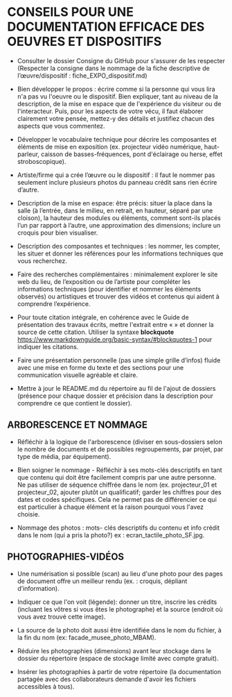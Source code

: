 # CONSEILS POUR UNE DOCUMENTATION EFFICACE DES OEUVRES ET DISPOSITIFS 

- Consulter le dossier Consigne du GitHub pour s'assurer de les respecter (Respecter la consigne dans le nommage de la fiche descriptive de l’œuvre/dispositif :  fiche_EXPO_dispositif.md) 

- Bien développer le propos : écrire comme si la personne qui vous lira n'a pas vu l'oeuvre ou le dispositif. Bien expliquer, tant au niveau de la description, de la mise en espace que de l'expérience du visiteur ou de l'interacteur. Puis, pour les aspects de votre vécu, il faut élaborer clairement votre pensée, mettez-y des détails et justifiez chacun des aspects que vous commentez.  

- Développer le vocabulaire technique pour décrire les composantes et éléments de mise en exposition (ex. projecteur vidéo numérique, haut-parleur, caisson de basses-fréquences, pont d'éclairage ou herse, effet stroboscopique).
  
- Artiste/firme qui a crée l’œuvre ou le dispositif : il faut le nommer pas seulement inclure plusieurs photos du panneau crédit sans rien écrire d’autre.
 
 - Description de la mise en espace: être précis: situer la place dans la salle (à l’entrée, dans le milieu, en retrait, en hauteur, séparé par une cloison), la hauteur des modules ou éléments, comment sont-ils placés l’un par rapport à l’autre, une approximation des dimensions; inclure un croquis pour bien visualiser.

 - Description des composantes et techniques : les nommer, les compter, les situer et donner les références pour les informations techniques que vous recherchez.

 - Faire des recherches complémentaires : minimalement explorer le site web du lieu, de l’exposition ou de l’artiste pour compléter les informations techniques (pour identifier et nommer les éléments observés) ou artistiques et trouver des vidéos et contenus qui aident à comprendre l’expérience.

- Pour toute citation intégrale, en cohérence avec le Guide de présentation des travaux écrits, mettre l'extrait entre « » et donner la source de cette citation. 
Utiliser la syntaxe **blockquote** <https://www.markdownguide.org/basic-syntax/#blockquotes-1> pour indiquer les citations.  

- Faire une présentation personnelle (pas une simple grille d’infos) fluide avec une mise en forme du texte et des sections pour une communication visuelle agréable et claire. 

- Mettre à jour le README.md du répertoire au fil de l'ajout de dossiers (présence pour chaque dossier et précision dans la description pour comprendre ce que contient le dossier).


## ARBORESCENCE ET NOMMAGE
- Réfléchir à la logique de l'arborescence (diviser en sous-dossiers selon le nombre de documents et de possibles regroupements, par projet, par type de média, par équipement).
  
- Bien soigner le nommage - Réfléchir à ses mots-clés descriptifs en tant que contenu qui doit être facilement compris par une autre personne. Ne pas utiliser de séquence chiffrée dans le nom (ex. projecteur_01 et projecteur_02, ajouter plutôt un qualificatif; garder les chiffres pour des dates et codes spécifiques.  Cela ne permet pas de différencier ce qui est particulier à chaque élément et la raison pourquoi vous l'avez choisie.
  
- Nommage des photos : mots- clés descriptifs du contenu et info crédit dans le nom (qui a pris la photo?) ex : ecran_tactile_photo_SF.jpg.


 
## PHOTOGRAPHIES-VIDÉOS 

- Une numérisation si possible (scan) au lieu d'une photo pour des pages de document offre un meilleur rendu (ex. : croquis, dépliant d’information). 

- Indiquer ce que l'on voit (légende): donner un titre, inscrire les crédits (incluant les vôtres si vous êtes le photographe) et la source (endroit où vous avez trouvé cette image).    

- La source de la photo doit aussi être identifiée dans le nom du fichier, à la fin du nom (ex: facade_musee_photo_MBAM). 

- Réduire les photographies (dimensions) avant leur stockage dans le dossier du répertoire (espace de stockage limité avec compte gratuit). 

- Insérer les photographies à partir de votre répertoire (la documentation partagée avec des collaborateurs demande d'avoir les fichiers accessibles à tous). 

